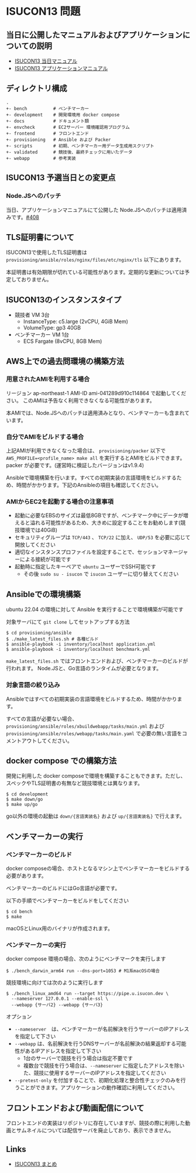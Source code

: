 # ISUCON13 問題

## 当日に公開したマニュアルおよびアプリケーションについての説明

- [ISUCON13 当日マニュアル](/docs/cautionary_note.md)
- [ISUCON13 アプリケーションマニュアル](/docs/isupipe.md)


## ディレクトリ構成

```
.
+- bench          # ベンチマーカー
+- development    # 開発環境用 docker compose
+- docs           # ドキュメント類
+- envcheck       # EC2サーバー 環境確認用プログラム
+- frontend       # フロントエンド
+- provisioning   # Ansible および Packer
+- scripts        # 初期、ベンチマーカー用データ生成用スクリプト
+- validated      # 競技後、最終チェックに用いたデータ
+- webapp         # 参考実装
```

## ISUCON13 予選当日との変更点

### Node.JSへのパッチ

当日、アプリケーションマニュアルにて公開した Node.JSへのパッチは適用済みです。[#408](https://github.com/isucon/isucon13/pull/408)

## TLS証明書について

ISUCON13で使用したTLS証明書は `provisioning/ansible/roles/nginx/files/etc/nginx/tls` 以下にあります。

本証明書は有効期限が切れている可能性があります。定期的な更新については予定しておりません。

## ISUCON13のインスタンスタイプ

- 競技者 VM 3台
  - InstanceType: c5.large (2vCPU, 4GiB Mem)
  - VolumeType: gp3 40GB
- ベンチマーカー VM 1台
  - ECS Fargate (8vCPU, 8GB Mem)

## AWS上での過去問環境の構築方法

### 用意されたAMIを利用する場合

リージョン ap-northeast-1 AMI-ID ami-041289d910c114864 で起動してください。 このAMIは予告なく利用できなくなる可能性があります。

本AMIでは、Node.JSへのパッチは適用済みとなり、ベンチマーカーも含まれています。

### 自分でAMIをビルドする場合

上記AMIが利用できなくなった場合は、 `provisioning/packer` 以下で `AWS_PROFILE=<profile_name> make all` を実行するとAMIをビルドできます。packer が必要です。(運営時に検証したバージョンはv1.9.4)

Ansibleで環境構築を行います。すべての初期実装の言語環境をビルドするため、時間がかかります。下記のAnsibleの項目も確認してください。

### AMIからEC2を起動する場合の注意事項

- 起動に必要なEBSのサイズは最低8GBですが、ベンチマーク中にデータが増えると溢れる可能性があるため、大きめに設定することをお勧めします(競技環境では40GiB)
- セキュリティグループは `TCP/443` 、 `TCP/22` に加え、 `UDP/53` を必要に応じて開放してください
- 適切なインスタンスプロファイルを設定することで、セッションマネージャーによる接続が可能です
- 起動時に指定したキーペアで `ubuntu` ユーザーでSSH可能です
  - その後 `sudo su - isucon` で `isucon` ユーザーに切り替えてください

## Ansibleでの環境構築

ubuntu 22.04 の環境に対して Ansible を実行することで環境構築が可能です

対象サーバにて `git clone` してセットアップする方法

```
$ cd provisioning/ansible
$ ./make_latest_files.sh # 各種ビルド
$ ansible-playbook -i inventory/localhost application.yml
$ ansible-playbook -i inventory/localhost benchmark.yml
```

`make_latest_files.sh` ではフロントエンドおよび、ベンチマーカーのビルドが行われます。
Node.JSと、Go言語のランタイムが必要となります。

### 対象言語の絞り込み

Ansibleではすべての初期実装の言語環境をビルドするため、時間がかかります。

すべての言語が必要ない場合、 `provisioning/ansible/roles/xbuildwebapp/tasks/main.yml` および `provisioning/ansible/roles/webapp/tasks/main.yaml` で必要の無い言語をコメントアウトしてください。

## docker compose での構築方法

開発に利用した docker composeで環境を構築することもできます。ただし、スペックやTLS証明書の有無など競技環境とは異なります。

```
$ cd development
$ make down/go
$ make up/go
```

go以外の環境の起動は `down/{言語実装名}`  および `up/{言語実装名}` で行えます。


## ベンチマーカーの実行


### ベンチマーカーのビルド

docker composeの場合、ホストとなるマシン上でベンチマーカーをビルドする必要があります。

ベンチマーカーのビルドにはGo言語が必要です。

以下の手順でベンチマーカーをビルドをしてください

```
$ cd bench
$ make
```

macOSとLinux用のバイナリが作成されます。

### ベンチマーカーの実行

docker compose 環境の場合、次のようにベンチマークを実行します

```
$ ./bench_darwin_arm64 run --dns-port=1053 # M1系macOSの場合
```

競技環境に向けては次のように実行します

```
$ ./bench_linux_amd64 run --target https://pipe.u.isucon.dev \
  --nameserver 127.0.0.1 --enable-ssl \
  --webapp {サーバ2} --webapp {サーバ3}
```

オプション

- `--nameserver`　は、ベンチマーカーが名前解決を行うサーバーのIPアドレスを指定して下さい
- `--webapp` は、名前解決を行うDNSサーバーが名前解決の結果返却する可能性があるIPアドレスを指定して下さい
  - 1台のサーバーで競技を行う場合は指定不要です
  - 複数台で競技を行う場合は、`--nameserver` に指定したアドレスを除いた、競技に使用するサーバーのIPアドレスを指定してください
- `--pretest-only` を付加することで、初期化処理と整合性チェックのみを行うことができます。アプリケーションの動作確認に利用してください。

## フロントエンドおよび動画配信について

フロントエンドの実装はリポジトリに存在していますが、競技の際に利用した動画とサムネイルについては配信サーバを廃止しており、表示できません。


## Links

- [ISUCON13 まとめ](https://isucon.net/archives/57801192.html)

